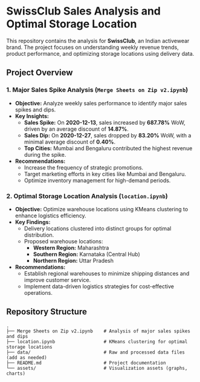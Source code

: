 # SwissClub Sales Analysis and Optimal Storage Location

This repository contains the analysis for **SwissClub**, an Indian activewear brand. The project focuses on understanding weekly revenue trends, product performance, and optimizing storage locations using delivery data.

## Project Overview

### 1. Major Sales Spike Analysis (`Merge Sheets on Zip v2.ipynb`)
- **Objective:** Analyze weekly sales performance to identify major sales spikes and dips.
- **Key Insights:**
  - **Sales Spike:** On **2020-12-13**, sales increased by **687.78%** WoW, driven by an average discount of **14.87%**.
  - **Sales Dip:** On **2020-12-27**, sales dropped by **83.20%** WoW, with a minimal average discount of **0.40%**.
  - **Top Cities:** Mumbai and Bengaluru contributed the highest revenue during the spike.
- **Recommendations:**
  - Increase the frequency of strategic promotions.
  - Target marketing efforts in key cities like Mumbai and Bengaluru.
  - Optimize inventory management for high-demand periods.

### 2. Optimal Storage Location Analysis (`location.ipynb`)
- **Objective:** Optimize warehouse locations using KMeans clustering to enhance logistics efficiency.
- **Key Findings:**
  - Delivery locations clustered into distinct groups for optimal distribution.
  - Proposed warehouse locations:
    - **Western Region:** Maharashtra
    - **Southern Region:** Karnataka (Central Hub)
    - **Northern Region:** Uttar Pradesh
- **Recommendations:**
  - Establish regional warehouses to minimize shipping distances and improve customer service.
  - Implement data-driven logistics strategies for cost-effective operations.

## Repository Structure
```plaintext
.
├── Merge Sheets on Zip v2.ipynb    # Analysis of major sales spikes and dips
├── location.ipynb                  # KMeans clustering for optimal storage locations
├── data/                           # Raw and processed data files (add as needed)
├── README.md                       # Project documentation
└── assets/                         # Visualization assets (graphs, charts)
